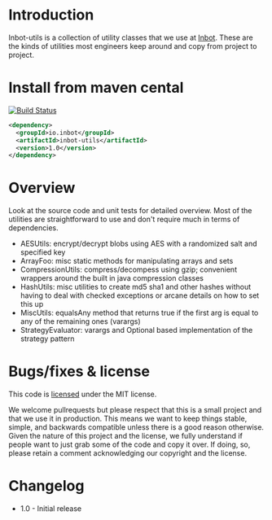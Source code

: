 # Introduction

Inbot-utils is a collection of utility classes that we use at [Inbot](http://inbot.io). These are the kinds of utilities most engineers keep around and copy from project to project.

# Install from maven cental

[![Build Status](https://travis-ci.org/Inbot/inbot-datemath.svg)](https://travis-ci.org/Inbot/inbot-datemath)

```xml
<dependency>
  <groupId>io.inbot</groupId>
  <artifactId>inbot-utils</artifactId>
  <version>1.0</version>
</dependency>
```

# Overview

Look at the source code and unit tests for detailed overview. Most of the utilities are straightforward to use and don't require much in terms of dependencies.

- AESUtils: encrypt/decrypt blobs using AES with a randomized salt and specified key
- ArrayFoo: misc static methods for manipulating arrays and sets
- CompressionUtils: compress/decompess using gzip; convenient wrappers around the built in java compression classes
- HashUtils: misc utilities to create md5 sha1 and other hashes without having to deal with checked exceptions or arcane details on how to set this up
- MiscUtils: equalsAny method that returns true if the first arg is equal to any of the remaining ones (varargs)
- StrategyEvaluator: varargs and Optional based implementation of the strategy pattern

# Bugs/fixes & license

This code is [licensed](https://github.com/Inbot/inbot-utils/blob/master/LICENSE) under the MIT license.

We welcome pullrequests but please respect that this is a small project and that we use it in production. This means we want to keep things stable, simple, and backwards compatible unless there is a good reason otherwise. Given the nature of this project and the license, we fully understand if people want to just grab some of the code and copy it over. If doing, so, please retain a comment acknowledging our copyright and the license.


# Changelog

 - 1.0 - Initial release
